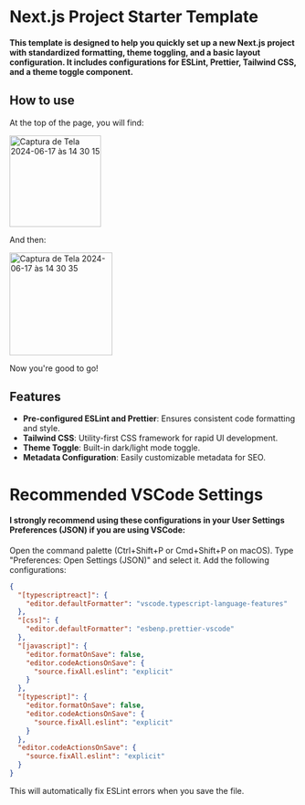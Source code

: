 # Next.js Project Starter Template

#### This template is designed to help you quickly set up a new Next.js project with standardized formatting, theme toggling, and a basic layout configuration. It includes configurations for ESLint, Prettier, Tailwind CSS, and a theme toggle component.

## How to use

At the top of the page, you will find:

<img width="160" alt="Captura de Tela 2024-06-17 às 14 30 15" src="https://github.com/lucasandradegs/NextJS-Template/assets/115107945/13d73f3e-f34b-4352-958f-183c61653508">

And then:

<img width="180" alt="Captura de Tela 2024-06-17 às 14 30 35" src="https://github.com/lucasandradegs/NextJS-Template/assets/115107945/d915a0ac-3132-4f34-8f82-e2901dfe55cf">

Now you're good to go!

## Features

- **Pre-configured ESLint and Prettier**: Ensures consistent code formatting and style.
- **Tailwind CSS**: Utility-first CSS framework for rapid UI development.
- **Theme Toggle**: Built-in dark/light mode toggle.
- **Metadata Configuration**: Easily customizable metadata for SEO.

# Recommended VSCode Settings
#### I strongly recommend using these configurations in your User Settings Preferences (JSON) if you are using VSCode:

Open the command palette (Ctrl+Shift+P or Cmd+Shift+P on macOS).
Type "Preferences: Open Settings (JSON)" and select it.
Add the following configurations:
````json
{
  "[typescriptreact]": {
    "editor.defaultFormatter": "vscode.typescript-language-features"
  },
  "[css]": {
    "editor.defaultFormatter": "esbenp.prettier-vscode"
  },
  "[javascript]": {
    "editor.formatOnSave": false,
    "editor.codeActionsOnSave": {
      "source.fixAll.eslint": "explicit"
    }
  },
  "[typescript]": {
    "editor.formatOnSave": false,
    "editor.codeActionsOnSave": {
      "source.fixAll.eslint": "explicit"
    }
  },
  "editor.codeActionsOnSave": {
    "source.fixAll.eslint": "explicit"
  }
}
````
This will automatically fix ESLint errors when you save the file.

